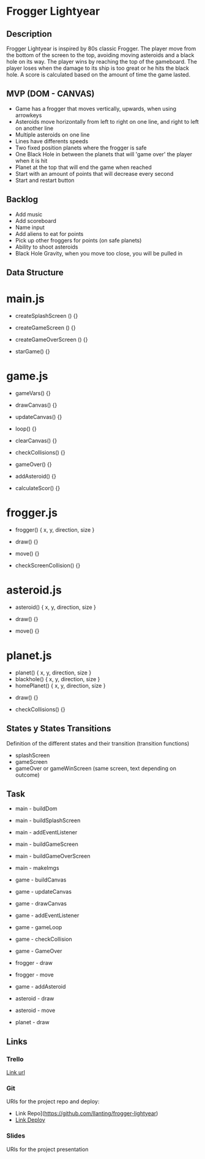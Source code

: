 # Frogger Lightyear


## Description
Frogger Lightyear is inspired by 80s classic Frogger. The player move from the bottom of the screen to the top, avoiding moving asteroids and a black hole on its way. The player wins by reaching the top of the gameboard. The player loses when the damage to its ship is too great or he hits the black hole. A score is calculated based on the amount of time the game lasted.


## MVP (DOM - CANVAS)

- Game has a frogger that moves vertically, upwards, when using arrowkeys
- Asteroids move horizontally from left to right on one line, and right to left on another line
- Multiple asteroids on one line
- Lines have differents speeds
- Two fixed position planets where the frogger is safe
- One Black Hole in between the planets that will 'game over' the player when it is hit
- Planet at the top that will end the game when reached
- Start with an amount of points that will decrease every second
- Start and restart button

## Backlog

- Add music
- Add scoreboard
- Name input
- Add aliens to eat for points
- Pick up other froggers for points (on safe planets)
- Ability to shoot asteroids
- Black Hole Gravity, when you move too close, you will be pulled in

## Data Structure

# main.js

<!-- create dom for start screen, including button (with high border radius for circle) and name (changing from frogs to letters) -->
- createSplashScreen () {}

<!-- create dom for screen with canvas, score and lives -->
- createGameScreen () {}

<!-- create dom: game over/you win (same tactic as chronometer change), score and restart button -->
- createGameOverScreen () {}

<!-- function for game logic, i.e. when to load which screen -->
- starGame() {}

# game.js

<!-- creating all variables -->
 - gameVars() {}

<!-- Drawing canvas and ctx, adding background -->
 - drawCanvas() {}

 <!-- setting start-position -->
 - updateCanvas() {}

<!-- setting gameloop, addEventListeners for keys -->
 - loop() {}

 - clearCanvas() {}

 <!-- declaring points of collissions and enabling lives - 1 -->
 - checkCollisions() {}

 <!-- declaring game over function (0 lives / black hole / time === 0) -->
 - gameOver() {}

<!-- creating asteroids during the game (look at flappy bird example) -->
 - addAsteroid() {}

<!-- calculating score -->
- calculateScor() {}

# frogger.js

- frogger() { x, y, direction, size }

<!-- creating and adding frogger to canvas -->
- draw() {}

<!-- determining frog movement -->
- move() {}

<!-- preventing screen collission -->
- checkScreenCollision() {}

# asteroid.js

- asteroid() { x, y, direction, size }

<!-- creating and adding asteroids to canvas -->
- draw() {}

<!-- determining asteroid movement, left to right, right to left -->
- move() {}


# planet.js

<!-- creating and adding planets to canvas -->
- planet() { x, y, direction, size }
- blackhole() { x, y, direction, size }
- homePlanet() { x, y, direction, size }

<!-- drawing on canvas -->
- draw() {}

<!-- checking collision blackhole (game over) and homeplanet (win) -->
- checkCollisions() {}

## States y States Transitions
Definition of the different states and their transition (transition functions)

- splashScreen
- gameScreen
- gameOver or gameWinScreen (same screen, text depending on outcome)

## Task

- main - buildDom
- main - buildSplashScreen
- main - addEventListener
- main - buildGameScreen
- main - buildGameOverScreen
- main - makeImgs

- game - buildCanvas
- game - updateCanvas
- game - drawCanvas
- game - addEventListener
- game - gameLoop
- game - checkCollision
- game - GameOver

- frogger - draw
- frogger - move
- game - addAsteroid
- asteroid - draw
- asteroid - move
- planet - draw


## Links

### Trello
[Link url](https://trello.com/b/qnVwRRu1/frogger-lightyear)

### Git
URls for the project repo and deploy:
- Link Repo](https://github.com/llanting/frogger-lightyear)
- [Link Deploy]()

### Slides
URls for the project presentation

